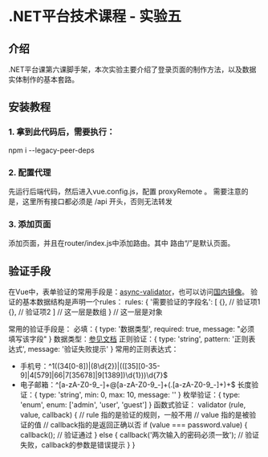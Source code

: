 # .NET平台技术课程 - 实验五

## 介绍
.NET平台课第六课脚手架，本次实验主要介绍了登录页面的制作方法，以及数据实体制作的基本套路。

## 安装教程
### 1. 拿到此代码后，需要执行：
npm i --legacy-peer-deps

### 2. 配置代理
先运行后端代码，然后进入vue.config.js，配置 proxyRemote 。
需要注意的是，这里所有接口都必须是 /api 开头，否则无法转发

### 3. 添加页面
添加页面，并且在router/index.js中添加路由。其中 路由“/”是默认页面。

## 验证手段
在Vue中，表单验证的常用手段是：[async-validator](https://github.com/yiminghe/async-validator)，也可以访问[国内镜像](https://gitee.com/x-github/async-validator)。
验证的基本数据结构是声明一个rules：
rules: {
    '需要验证的字段名': [
        {}, // 验证项1
        {}, // 验证项2
    ] // 这一层是数组
} // 这一层是对象

常用的验证手段是：
必填：{ type: '数据类型', required: true, message: "必须填写该字段" }
数据类型：[参见文档](https://gitee.com/x-github/async-validator#type)
正则验证：{ type: 'string', pattern: '正则表达式', message: '验证失败提示' }
常用的正则表达式：
 * 手机号：^1((34[0-8])|(8\d{2})|(([35][0-35-9]|4[579]|66|7[35678]|9[1389])\d{1}))\d{7}$
 * 电子邮箱：^[a-zA-Z0-9_-]+@[a-zA-Z0-9_-]+(\.[a-zA-Z0-9_-]+)+$
长度验证：{ type: 'string', min: 0, max: 10, message: '' }
枚举验证：{ type: 'enum', enum: ['admin', 'user', 'guest'] }
函数式验证：
validator (rule, value, callback) {
    // rule 指的是验证的规则，一般不用
    // value 指的是被验证的值
    // callback指的是返回正确以否
    if (value === password.value) {
        callback(); // 验证通过
    } else {
        callback('两次输入的密码必须一致'); // 验证失败，callback的参数是错误提示
    }
}
